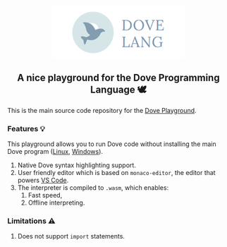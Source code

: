 <p align="center">
  <a href="https://github.com/dove-lang">
    <img src="https://raw.githubusercontent.com/dove-lang/dove/master/dove-lang-logo-banner.png" alt="Dove logo" width="300" />
  </a>
</p>

<h2 align="center">A nice playground for the Dove Programming Language 🕊️</h1>

This is the main source code repository for the [Dove Playground](http://dove-lang.com/playground/).

### Features 💡
This playground allows you to run Dove code without installing the main Dove program ([Linux](https://github.com/dove-lang/dove/releases/download/v0.1.2/dove), [Windows](https://github.com/dove-lang/dove/releases/download/v0.1.2/dove.exe)).

1. Native Dove syntax highlighting support.
2. User friendly editor which is based on `monaco-editor`, the editor that powers [VS Code](https://github.com/Microsoft/vscode).
3. The interpreter is compiled to `.wasm`, which enables:
    1. Fast speed,
    2. Offline interpreting.
    
### Limitations ⚠️
1. Does not support `import` statements.
